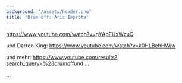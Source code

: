 ```yaml
---
background: "/assets/header.png"
title: 'Drum off: Aric Improta'
---
```

<https://www.youtube.com/watch?v=gYApFUxWzuQ>

und Darren King: <https://www.youtube.com/watch?v=k0HLBehHWjw>

und mehr: <https://www.youtube.com/results?search_query=%23drumoff>und ...

...

